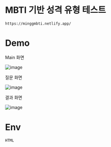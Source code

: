 # MBTI 기반 성격 유형 테스트 


```
https://minggmbti.netlify.app/
```

# Demo



Main 화면             
                  

![image](https://user-images.githubusercontent.com/52990629/123792380-8134d600-d91b-11eb-82a0-9b1eaade2023.png)                    


질문 화면            

![image](https://user-images.githubusercontent.com/52990629/123792474-9ad61d80-d91b-11eb-8750-d80c64d18890.png)            



결과 화면              

             
![image](https://user-images.githubusercontent.com/52990629/123792435-914cb580-d91b-11eb-97b8-e94508b002da.png)                    

# Env

```
HTML
```

